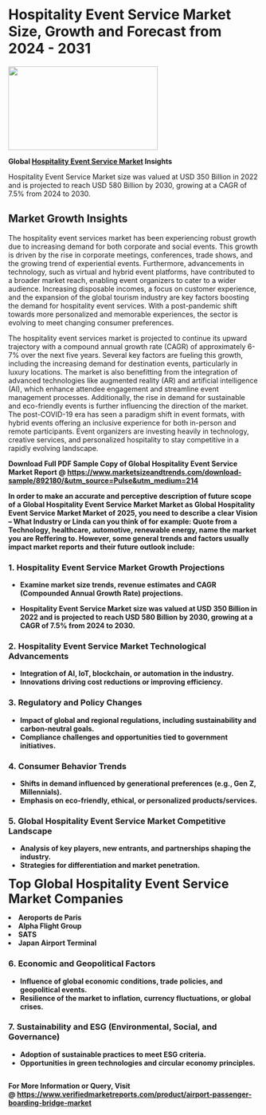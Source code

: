 <H1>Hospitality Event Service Market Size, Growth and Forecast from 2024 - 2031</H1><img class="aligncenter size-medium wp-image-584254" src="https://thirdeyenews.in/wp-content/uploads/2024/09/Global-Market-Research-300x168.jpeg" alt="" width="300" height="168" /><p><strong>Global&nbsp;<a href="https://www.marketsizeandtrends.com/download-sample/892180/&amp;utm_source=Pulse&amp;utm_medium=214">Hospitality Event Service Market</a> Insights</strong></p><p>Hospitality Event Service Market size was valued at USD 350 Billion in 2022 and is projected to reach USD 580 Billion by 2030, growing at a CAGR of 7.5% from 2024 to 2030.</p><p><h2>Market Growth Insights</h2> <p>The hospitality event services market has been experiencing robust growth due to increasing demand for both corporate and social events. This growth is driven by the rise in corporate meetings, conferences, trade shows, and the growing trend of experiential events. Furthermore, advancements in technology, such as virtual and hybrid event platforms, have contributed to a broader market reach, enabling event organizers to cater to a wider audience. Increasing disposable incomes, a focus on customer experience, and the expansion of the global tourism industry are key factors boosting the demand for hospitality event services. With a post-pandemic shift towards more personalized and memorable experiences, the sector is evolving to meet changing consumer preferences.</p> <p><strong></strong></p> <p>The hospitality event services market is projected to continue its upward trajectory with a compound annual growth rate (CAGR) of approximately 6-7% over the next five years. Several key factors are fueling this growth, including the increasing demand for destination events, particularly in luxury locations. The market is also benefitting from the integration of advanced technologies like augmented reality (AR) and artificial intelligence (AI), which enhance attendee engagement and streamline event management processes. Additionally, the rise in demand for sustainable and eco-friendly events is further influencing the direction of the market. The post-COVID-19 era has seen a paradigm shift in event formats, with hybrid events offering an inclusive experience for both in-person and remote participants. Event organizers are investing heavily in technology, creative services, and personalized hospitality to stay competitive in a rapidly evolving landscape.</p> <p><strong></p><p><span class=""><strong>Download Full PDF Sample Copy of Global Hospitality Event Service Market Report</strong> @ <a href="https://www.marketsizeandtrends.com/download-sample/892180/&amp;utm_source=Pulse&amp;utm_medium=214" target="_blank">https://www.marketsizeandtrends.com/download-sample/892180/&amp;utm_source=Pulse&amp;utm_medium=214</a></span></p><p>In order to make an accurate and perceptive description of future scope of a Global&nbsp;Hospitality Event Service Market Market as Global&nbsp;Hospitality Event Service Market Market of 2025, you need to describe a clear Vision &ndash; What Industry or Linda can you think of for example: Quote from a Technology, healthcare, automotive, renewable energy, name the market you are Reffering to. However, some general trends and factors usually impact market reports and their future outlook include:</p><h3>1.&nbsp;<strong>Hospitality Event Service Market Growth Projections</strong></h3><ul><li>Examine market size trends, revenue estimates and CAGR (Compounded Annual Growth Rate) projections.</li><li><p>Hospitality Event Service Market size was valued at USD 350 Billion in 2022 and is projected to reach USD 580 Billion by 2030, growing at a CAGR of 7.5% from 2024 to 2030.</p></li></ul><h3>2.&nbsp;<strong>Hospitality Event Service Market Technological Advancements</strong></h3><ul><li>Integration of AI, IoT, blockchain, or automation in the industry.</li><li>Innovations driving cost reductions or improving efficiency.</li></ul><h3>3.&nbsp;<strong>Regulatory and Policy Changes</strong></h3><ul><li>Impact of global and regional regulations, including sustainability and carbon-neutral goals.</li><li>Compliance challenges and opportunities tied to government initiatives.</li></ul><h3>4.&nbsp;<strong>Consumer Behavior Trends</strong></h3><ul><li>Shifts in demand influenced by generational preferences (e.g., Gen Z, Millennials).</li><li>Emphasis on eco-friendly, ethical, or personalized products/services.</li></ul><h3>5.&nbsp;<strong>Global Hospitality Event Service Market Competitive Landscape</strong></h3><ul><li>Analysis of key players, new entrants, and partnerships shaping the industry.</li><li>Strategies for differentiation and market penetration.</li></ul><p data-pm-slice="1 1 []"><span style="color: inherit; font-family: inherit; font-size: 25px;">Top Global Hospitality Event Service Market Companies</span></p><div class="" data-test-id=""><p><li>Aeroports de Paris</li><li> Alpha Flight Group</li><li> SATS</li><li> Japan Airport Terminal</li></p></div><h3>6.&nbsp;<strong>Economic and Geopolitical Factors</strong></h3><ul><li>Influence of global economic conditions, trade policies, and geopolitical events.</li><li>Resilience of the market to inflation, currency fluctuations, or global crises.</li></ul><h3>7.&nbsp;<strong>Sustainability and ESG (Environmental, Social, and Governance)</strong></h3><ul><li>Adoption of sustainable practices to meet ESG criteria.</li><li>Opportunities in green technologies and circular economy principles.</li></ul><h2><strong style="font-size: 14px;">For More Information or Query, Visit @&nbsp;</strong><a style="background-color: #ffffff; font-size: 14px;" href="https://www.marketsizeandtrends.com/report/hospitality-event-service-market-/" target="_blank">https://www.verifiedmarketreports.com/product/airport-passenger-boarding-bridge-market</a></h2>
